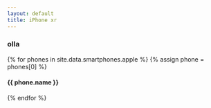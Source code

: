 ```yaml
---
layout: default
title: iPhone xr
---
```


<div class="container">
  <h3>olla</h3>
  {% for phones in site.data.smartphones.apple %}
  {% assign phone = phones[0] %}
  <h4>{{ phone.name }}</h4>
  {% endfor %}
</div>

